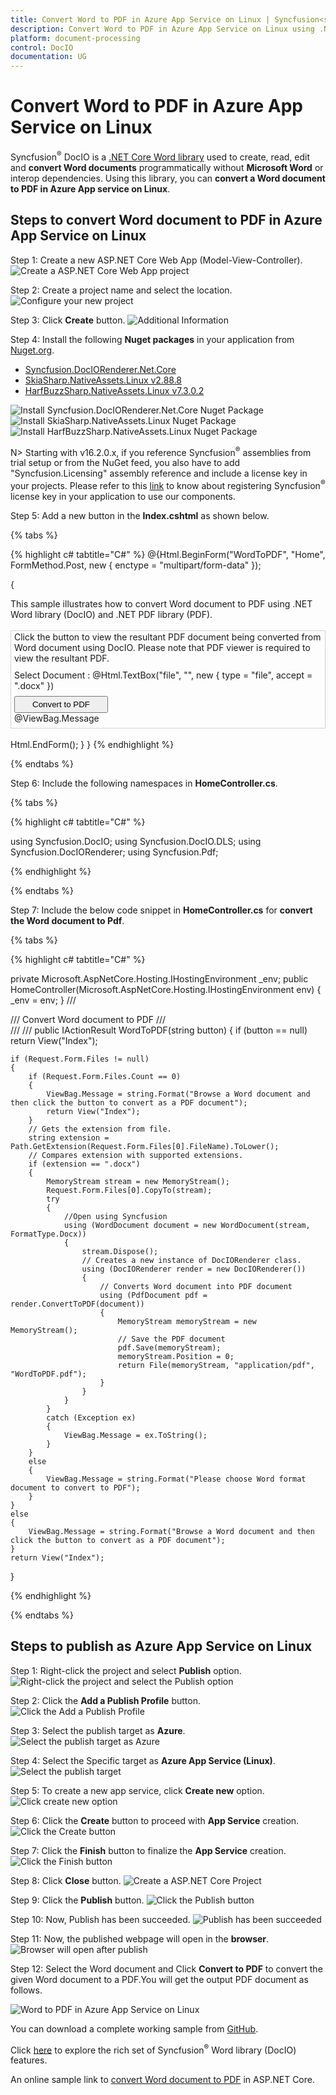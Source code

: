 ```yaml
---
title: Convert Word to PDF in Azure App Service on Linux | Syncfusion<sup>&reg;</sup>
description: Convert Word to PDF in Azure App Service on Linux using .NET Core Word (DocIO) library without Microsoft Word or interop dependencies. 
platform: document-processing
control: DocIO
documentation: UG
---
```


# Convert Word to PDF in Azure App Service on Linux

Syncfusion<sup>&reg;</sup> DocIO is a [.NET Core Word library](https://www.syncfusion.com/document-processing/word-framework/net-core/word-library) used to create, read, edit and **convert Word documents** programmatically without **Microsoft Word** or interop dependencies. Using this library, you can **convert a Word document to PDF in Azure App service on Linux**.

## Steps to convert Word document to PDF in Azure App Service on Linux

Step 1: Create a new ASP.NET Core Web App (Model-View-Controller).
![Create a ASP.NET Core Web App project](Azure-Images/App-Service-Linux/Create-Project-WordtoPDF.png)

Step 2: Create a project name and select the location.
![Configure your new project](Azure-Images/App-Service-Linux/Configure_Project_WordtoPDF.png)

Step 3: Click **Create** button.
![Additional Information](Azure-Images/App-Service-Linux/Additional_Information_WordtoPDF.png)

Step 4: Install the following **Nuget packages** in your application from [Nuget.org](https://www.nuget.org/).

* [Syncfusion.DocIORenderer.Net.Core](https://www.nuget.org/packages/Syncfusion.DocIORenderer.Net.Core) 
* [SkiaSharp.NativeAssets.Linux v2.88.8](https://www.nuget.org/packages/SkiaSharp.NativeAssets.Linux/2.88.8)
* [HarfBuzzSharp.NativeAssets.Linux v7.3.0.2](https://www.nuget.org/packages/HarfBuzzSharp.NativeAssets.Linux/7.3.0.2)

 ![Install Syncfusion.DocIORenderer.Net.Core Nuget Package](Azure-Images/App-Service-Linux/Syncfusion_Nuget_Package_WordtoPDF.png)
 ![Install SkiaSharp.NativeAssets.Linux Nuget Package](Azure-Images/App-Service-Linux/SkiaSharp_Nuget-Package_WordtoPDF.png)
 ![Install HarfBuzzSharp.NativeAssets.Linux Nuget Package](Azure-Images/App-Service-Linux/HarfBuzz-Nuget-WordtoImage.png)

N> Starting with v16.2.0.x, if you reference Syncfusion<sup>&reg;</sup> assemblies from trial setup or from the NuGet feed, you also have to add "Syncfusion.Licensing" assembly reference and include a license key in your projects. Please refer to this [link](https://help.syncfusion.com/common/essential-studio/licensing/overview) to know about registering Syncfusion<sup>&reg;</sup> license key in your application to use our components.

Step 5: Add a new button in the **Index.cshtml** as shown below.

{% tabs %}

{% highlight c# tabtitle="C#" %}
@{Html.BeginForm("WordToPDF", "Home", FormMethod.Post, new { enctype = "multipart/form-data" });
 
{
    <div class="Common">
        <div class="tablediv">
            <div class="rowdiv">
                This sample illustrates how to convert Word document to PDF using .NET Word library (DocIO) and .NET PDF library (PDF).
            </div>
            &nbsp;
            <div class="rowdiv" style="border-width: 0.5px;border-style:solid; border-color: lightgray; padding: 1px 5px 7px 5px">
            Click the button to view the resultant PDF document being converted from Word document using DocIO. Please note that PDF viewer is required to view the resultant PDF.
                    <div class="rowdiv" style="margin-top: 10px">
                        <div class="celldiv">
                            Select Document :
                            @Html.TextBox("file", "", new { type = "file", accept = ".docx" }) <br />
                        </div>
                    <div class="rowdiv" style="margin-top: 8px">
                            <input class="buttonStyle" type="submit" value="Convert to PDF" name="button" style="width:150px;height:27px" />
                            <br />
                            <div class="text-danger">
                                @ViewBag.Message
                            </div>
                    </div>
                </div>
            </div>
            <br />
        </div>
    </div>
    Html.EndForm();
    }
}
{% endhighlight %}

{% endtabs %}

Step 6: Include the following namespaces in **HomeController.cs**.

{% tabs %}

{% highlight c# tabtitle="C#" %}

using Syncfusion.DocIO;
using Syncfusion.DocIO.DLS;
using Syncfusion.DocIORenderer;
using Syncfusion.Pdf;

{% endhighlight %}

{% endtabs %}

Step 7: Include the below code snippet in **HomeController.cs** for **convert the Word document to Pdf**.

{% tabs %}

{% highlight c# tabtitle="C#" %}

private Microsoft.AspNetCore.Hosting.IHostingEnvironment _env;
public HomeController(Microsoft.AspNetCore.Hosting.IHostingEnvironment env)
{
    _env = env;
}
/// <summary>
/// Convert Word document to PDF
/// </summary>
/// <param name="button"></param>
/// <returns></returns>
public IActionResult WordToPDF(string button)
{
    if (button == null)
        return View("Index");

    if (Request.Form.Files != null)
    {
        if (Request.Form.Files.Count == 0)
        {
            ViewBag.Message = string.Format("Browse a Word document and then click the button to convert as a PDF document");
            return View("Index");
        }
        // Gets the extension from file.
        string extension = Path.GetExtension(Request.Form.Files[0].FileName).ToLower();
        // Compares extension with supported extensions.
        if (extension == ".docx")
        {
            MemoryStream stream = new MemoryStream();
            Request.Form.Files[0].CopyTo(stream);
            try
            {
                //Open using Syncfusion
                using (WordDocument document = new WordDocument(stream, FormatType.Docx))
                {
                    stream.Dispose();                         
                    // Creates a new instance of DocIORenderer class.
                    using (DocIORenderer render = new DocIORenderer())
                    {
                        // Converts Word document into PDF document
                        using (PdfDocument pdf = render.ConvertToPDF(document))
                        {                                                                     
                            MemoryStream memoryStream = new MemoryStream();
                            // Save the PDF document
                            pdf.Save(memoryStream);
                            memoryStream.Position = 0;                       
                            return File(memoryStream, "application/pdf", "WordToPDF.pdf");
                        }                                                           
                    } 
                }                                                
            }
            catch (Exception ex)
            {
                ViewBag.Message = ex.ToString();
            }
        }
        else
        {
            ViewBag.Message = string.Format("Please choose Word format document to convert to PDF");
        }
    }
    else
    {
        ViewBag.Message = string.Format("Browse a Word document and then click the button to convert as a PDF document");
    }
    return View("Index");
}      


{% endhighlight %}

{% endtabs %}

## Steps to publish as Azure App Service on Linux

Step 1: Right-click the project and select **Publish** option.
![Right-click the project and select the Publish option](Azure-Images/App-Service-Linux/Publish_WordtoPDF.png)

Step 2: Click the **Add a Publish Profile** button.
![Click the Add a Publish Profile](Azure-Images/App-Service-Linux/Publish_Profile_WordtoPDF.png)

Step 3: Select the publish target as **Azure**.
![Select the publish target as Azure](Azure-Images/App-Service-Linux/Publish_Target_WordtoPDF.png)

Step 4: Select the Specific target as **Azure App Service (Linux)**.
![Select the publish target](Azure-Images/App-Service-Linux/Specific_Target_WordtoPDF.png)

Step 5: To create a new app service, click **Create new** option.
![Click create new option](Azure-Images/App-Service-Linux/Create_New_App_Service_WordtoPDF.png)

Step 6: Click the **Create** button to proceed with **App Service** creation.
![Click the Create button](Azure-Images/App-Service-Linux/Hosting_Plan_WordtoPDF.png)

Step 7: Click the **Finish** button to finalize the **App Service** creation.
![Click the Finish button](Azure-Images/App-Service-Linux/App_Service_WordtoPDF.png)

Step 8: Click **Close** button.
![Create a ASP.NET Core Project](Azure-Images/App-Service-Linux/Publish_Finish_WordtoPDF.png)

Step 9: Click the **Publish** button.
![Click the Publish button](Azure-Images/App-Service-Linux/Before_Publish_WordtoPDF.png)

Step 10: Now, Publish has been succeeded.
![Publish has been succeeded](Azure-Images/App-Service-Linux/After_Publish_WordtoPDF.png)

Step 11: Now, the published webpage will open in the **browser**.
![Browser will open after publish](Azure-Images/App-Service-Linux/Browser_WordtoPDF.png)

Step 12: Select the Word document and Click **Convert to PDF** to convert the given Word document to a PDF.You will get the output PDF document as follows.

![Word to PDF in Azure App Service on Linux](WordToPDF_images/WordToPDF_Output_Cloud.png)

You can download a complete working sample from [GitHub](https://github.com/SyncfusionExamples/DocIO-Examples/tree/main/Word-to-PDF-Conversion/Convert-Word-document-to-PDF/Azure/Azure_App_Service).

Click [here](https://www.syncfusion.com/document-processing/word-framework/net-core) to explore the rich set of Syncfusion<sup>&reg;</sup> Word library (DocIO) features. 

An online sample link to [convert Word document to PDF](https://ej2.syncfusion.com/aspnetcore/Word/WordToPDF#/material3) in ASP.NET Core.
